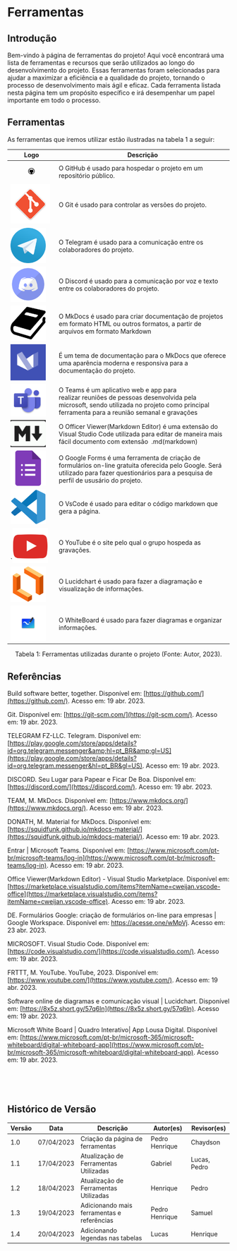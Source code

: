 # Ferramentas

## Introdução

Bem-vindo à página de ferramentas do projeto! Aqui você encontrará uma lista de ferramentas e recursos que serão utilizados ao longo do desenvolvimento do projeto. Essas ferramentas foram selecionadas para ajudar a maximizar a eficiência e a qualidade do projeto, tornando o processo de desenvolvimento mais ágil e eficaz. Cada ferramenta listada nesta página tem um propósito específico e irá desempenhar um papel importante em todo o processo.

## Ferramentas

As ferramentas que iremos utilizar estão ilustradas na tabela 1 a seguir:

| Logo                                                          | Descrição                                                                                                                                                                                     |
| ------------------------------------------------------------- | ----------------------------------------------------------------------------------------------------------------------------------------------------------------------------------------------- |
| <figure><img src="../../images/github.png" width="80px"/></figure>         | O GitHub é usado para hospedar o projeto em um repositório público.                                                                                                                          |
| <img src="../../images/git.png" width="90px"/>            | O Git é usado para controlar as versões do projeto.                                                                                                                                           |
| <img src="../../images/telegram.png" width="80px"/>       | O Telegram é usado para a comunicação entre os colaboradores do projeto.                                                                                                                     |
| <img src="../../images/discord.png" width="80px"/>        | O Discord é usado para a comunicação por voz e texto entre os colaboradores do projeto.                                                                                                      |
| <img src="../../images/mkdocs.png" width="80px"/>         | O MkDocs é usado para criar documentação de projetos em formato HTML ou outros formatos, a partir de arquivos em formato Markdown                                                            |
| <img src="../../images/mkdocsMaterial.png" width="80px"/> | É um tema de documentação para o MkDocs que oferece uma aparência moderna e responsiva para a documentação do projeto.                                                                    |
|<img src="../../images/teams.png" width="80px" />                                                               | O Teams é um aplicativo web e app para realizar reuniões de pessoas desenvolvida pela microsoft, sendo utilizada no projeto como principal ferramenta para a reunião semanal e gravações |
|<img src="../../images/officerViewer.png" width="80px"/>                                                               | O Officer Viewer(Markdown Editor) é uma extensão do Visual Studio Code utilizada para editar de maneira mais fácil documento com extensão  .md(markdown)                                  |
|<img src="../../images/googleForms.png" width="80px"/>                                                               | O Google Forms é uma ferramenta de criação de formulários on-line gratuita oferecida pelo Google. Será utilizado para fazer questionários para a pesquisa de perfil de ususário do projeto.                                  |
| <img src="../../images/vscode.png" width="80px"/>                       | O VsCode é usado para editar o código markdown que gera a página.                                                                                                                            |
| `<img src="../../images/youtube.png" width="80px"/>                      | O YouTube é o site pelo qual o grupo hospeda as gravações.                                                                                                                                   |
| <img src="../../images/lucidchart.png" width="80px"/>                  | O Lucidchart é usado para fazer a diagramação e visualização de informações.                                                                                                             |
| <img src="../../images/whiteboard.png" width="80px"/>                 | O WhiteBoard é usado para fazer diagramas e organizar informações.                                                                                                                           |

<div style="text-align: center">
<p> Tabela 1: Ferramentas utilizadas durante o projeto (Fonte: Autor, 2023). </p>
</div>

## Referências

Build software better, together. Disponível em: [https://github.com/](https://github.com/). Acesso em: 19 abr. 2023.

Git. Disponível em: [https://git-scm.com/](https://git-scm.com/). Acesso em: 19 abr. 2023.

TELEGRAM FZ-LLC. Telegram. Disponível em: [https://play.google.com/store/apps/details?id=org.telegram.messenger&amp;hl=pt_BR&amp;gl=US](https://play.google.com/store/apps/details?id=org.telegram.messenger&hl=pt_BR&gl=US). Acesso em: 19 abr. 2023.

‌DISCORD. Seu Lugar para Papear e Ficar De Boa. Disponível em: [https://discord.com/](https://discord.com/). Acesso em: 19 abr. 2023.

TEAM, M. MkDocs. Disponível em: [https://www.mkdocs.org/](https://www.mkdocs.org/). Acesso em: 19 abr. 2023.

DONATH, M. Material for MkDocs. Disponível em: [https://squidfunk.github.io/mkdocs-material/](https://squidfunk.github.io/mkdocs-material/). Acesso em: 19 abr. 2023.

‌Entrar | Microsoft Teams. Disponível em: [https://www.microsoft.com/pt-br/microsoft-teams/log-in](https://www.microsoft.com/pt-br/microsoft-teams/log-in). Acesso em: 19 abr. 2023.

‌Office Viewer(Markdown Editor) - Visual Studio Marketplace. Disponível em: [https://marketplace.visualstudio.com/items?itemName=cweijan.vscode-office](https://marketplace.visualstudio.com/items?itemName=cweijan.vscode-office). Acesso em: 19 abr. 2023.

DE. Formulários Google: criação de formulários on-line para empresas | Google Workspace. Disponível em: <https://acesse.one/wMpVj>. Acesso em: 23 abr. 2023.


‌MICROSOFT. Visual Studio Code. Disponível em: [https://code.visualstudio.com/](https://code.visualstudio.com/). Acesso em: 19 abr. 2023.

‌FRTTT, M. YouTube. YouTube, 2023. Disponível em: [https://www.youtube.com/](https://www.youtube.com/). Acesso em: 19 abr. 2023.

Software online de diagramas e comunicação visual | Lucidchart. Disponível em: [https://8x5z.short.gy/57q6ln](https://8x5z.short.gy/57q6ln). Acesso em: 19 abr. 2023.

Microsoft White Board | Quadro Interativo| App Lousa Digital. Disponível em: [https://www.microsoft.com/pt-br/microsoft-365/microsoft-whiteboard/digital-whiteboard-app](https://www.microsoft.com/pt-br/microsoft-365/microsoft-whiteboard/digital-whiteboard-app). Acesso em: 19 abr. 2023.

‌

‌
‌
‌

## Histórico de Versão

| Versão | Data       | Descrição                                 | Autor(es)      | Revisor(es) |
| ------- | ---------- | ------------------------------------------- | -------------- | ----------- |
| 1.0     | 07/04/2023 | Criação da página de ferramentas         | Pedro Henrique | Chaydson    |
| 1.1     | 17/04/2023 | Atualização de Ferramentas Utilizadas     | Gabriel        | Lucas, Pedro       |
| 1.2     | 18/04/2023 | Atualização de Ferramentas Utilizadas | Henrique        | Pedro         |
| 1.3     | 19/04/2023 | Adicionando mais ferramentas e referências | Pedro Henrique | Samuel      |
| 1.4     | 20/04/2023 | Adicionando legendas nas tabelas            | Lucas          | Henrique    |
